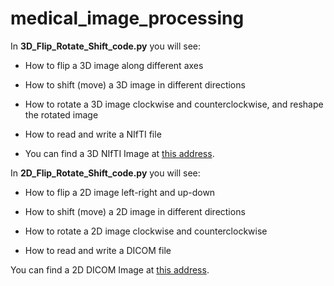 # medical_image_processing

In **3D_Flip_Rotate_Shift_code.py** you will see:

  - How to flip a 3D image along different axes
  
  - How to shift (move) a 3D image in different directions
  
  - How to rotate a 3D image clockwise and counterclockwise, and reshape the rotated image
  
  - How to read and write a NIfTI file

  - You can find a 3D NIfTI Image at [this address](https://drive.google.com/file/d/12biFTm_n0enxjQesIwjQLxMey7MuDwmA/view?usp=sharing).

In **2D_Flip_Rotate_Shift_code.py** you will see:

  - How to flip a 2D image left-right and up-down
  
  - How to shift (move) a 2D image in different directions
  
  - How to rotate a 2D image clockwise and counterclockwise
  
  - How to read and write a DICOM file

You can find a 2D DICOM Image at [this address](https://github.com/Behzad-Amanpour/medical_image_processing/blob/main/Data/DICOM_Single/brain.dcm).
